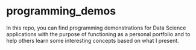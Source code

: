 # programming_demos

In this repo, you can find programming demonstrations for Data Science applications with the purpose of functioning as a personal portfolio and to help others learn some interesting concepts based on what I present.
